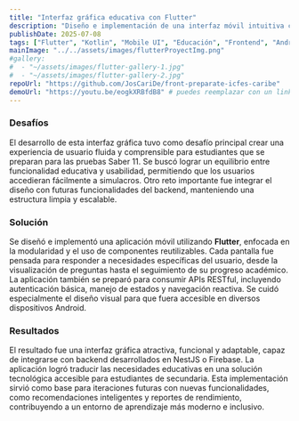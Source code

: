 ```yaml
---
title: "Interfaz gráfica educativa con Flutter"
description: "Diseño e implementación de una interfaz móvil intuitiva con Flutter, enfocada en la preparación académica de estudiantes."
publishDate: 2025-07-08
tags: ["Flutter", "Kotlin", "Mobile UI", "Educación", "Frontend", "Android"]
mainImage: "../../assets/images/flutterProyectImg.png"
#gallery: 
#  - "~/assets/images/flutter-gallery-1.jpg"
#  - "~/assets/images/flutter-gallery-2.jpg"
repoUrl: "https://github.com/JosCariDe/front-preparate-icfes-caribe"
demoUrl: "https://youtu.be/eogkXRBfdB8" # puedes reemplazar con un link real de YouTube, Drive, etc.
---
```


### Desafíos

El desarrollo de esta interfaz gráfica tuvo como desafío principal crear una experiencia de usuario fluida y comprensible para estudiantes que se preparan para las pruebas Saber 11. Se buscó lograr un equilibrio entre funcionalidad educativa y usabilidad, permitiendo que los usuarios accedieran fácilmente a simulacros. Otro reto importante fue integrar el diseño con futuras funcionalidades del backend, manteniendo una estructura limpia y escalable.

### Solución

Se diseñó e implementó una aplicación móvil utilizando **Flutter**, enfocada en la modularidad y el uso de componentes reutilizables. Cada pantalla fue pensada para responder a necesidades específicas del usuario, desde la visualización de preguntas hasta el seguimiento de su progreso académico. La aplicación también se preparó para consumir APIs RESTful, incluyendo autenticación básica, manejo de estados y navegación reactiva. Se cuidó especialmente el diseño visual para que fuera accesible en diversos dispositivos Android.

### Resultados

El resultado fue una interfaz gráfica atractiva, funcional y adaptable, capaz de integrarse con backend desarrollados en NestJS o Firebase. La aplicación logró traducir las necesidades educativas en una solución tecnológica accesible para estudiantes de secundaria. Esta implementación sirvió como base para iteraciones futuras con nuevas funcionalidades, como recomendaciones inteligentes y reportes de rendimiento, contribuyendo a un entorno de aprendizaje más moderno e inclusivo.
